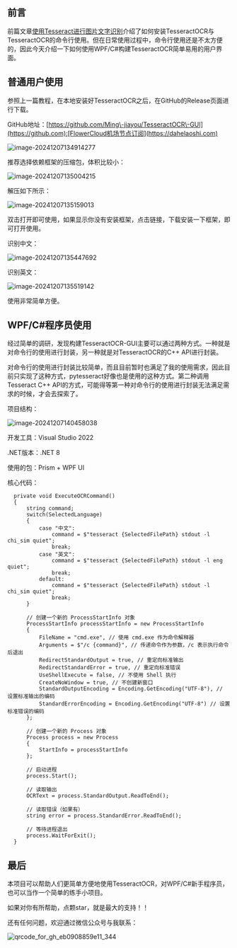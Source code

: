 
## 前言


前篇文章[使用Tesseract进行图片文字识别](https://github.com)介绍了如何安装TesseractOCR与TesseractOCR的命令行使用。但在日常使用过程中，命令行使用还是不太方便的，因此今天介绍一下如何使用WPF/C\#构建TesseractOCR简单易用的用户界面。


## 普通用户使用


参照上一篇教程，在本地安装好TesseractOCR之后，在GitHub的Release页面进行下载。


GitHub地址：[https://github.com/Ming\-jiayou/TesseractOCR\-GUI](https://github.com):[FlowerCloud机场节点订阅](https://dahelaoshi.com)


![image-20241207134914277](https://img2024.cnblogs.com/blog/3288240/202412/3288240-20241207143850475-1972864371.png)


推荐选择依赖框架的压缩包，体积比较小：


![image-20241207135004215](https://img2024.cnblogs.com/blog/3288240/202412/3288240-20241207143850393-608303976.png)


解压如下所示：


![image-20241207135159013](https://img2024.cnblogs.com/blog/3288240/202412/3288240-20241207143850322-172126432.png)


双击打开即可使用，如果显示你没有安装框架，点击链接，下载安装一下框架，即可打开使用。


识别中文：


![image-20241207135447692](https://img2024.cnblogs.com/blog/3288240/202412/3288240-20241207143850440-1227717175.png)


识别英文：


![image-20241207135519142](https://img2024.cnblogs.com/blog/3288240/202412/3288240-20241207143850418-1344739034.png)


使用非常简单方便。


## WPF/C\#程序员使用


经过简单的调研，发现构建TesseractOCR\-GUI主要可以通过两种方式。一种就是对命令行的使用进行封装，另一种就是对TesseractOCR的C\+\+ API进行封装。


对命令行的使用进行封装比较简单，而且目前暂时也满足了我的使用需求，因此目前只实现了这种方式，pytesseract好像也是使用的这种方式。第二种调用Tesseract C\+\+ API的方式，可能得等第一种对命令行的使用进行封装无法满足需求的时候，才会去探索了。


项目结构：


![image-20241207140458038](https://img2024.cnblogs.com/blog/3288240/202412/3288240-20241207143850369-1830982093.png)


开发工具：Visual Studio 2022


.NET版本：.NET 8


使用的包：Prism \+ WPF UI


核心代码：



```
  private void ExecuteOCRCommand()
  {
      string command;
      switch(SelectedLanguage)
      {
          case "中文":
              command = $"tesseract {SelectedFilePath} stdout -l chi_sim quiet";
              break;
          case "英文":
              command = $"tesseract {SelectedFilePath} stdout -l eng quiet";
              break;
          default:
              command = $"tesseract {SelectedFilePath} stdout -l chi_sim quiet";
              break;
      }  

      // 创建一个新的 ProcessStartInfo 对象
      ProcessStartInfo processStartInfo = new ProcessStartInfo
      {
          FileName = "cmd.exe", // 使用 cmd.exe 作为命令解释器
          Arguments = $"/c {command}", // 传递命令作为参数，/c 表示执行命令后退出
          RedirectStandardOutput = true, // 重定向标准输出
          RedirectStandardError = true, // 重定向标准错误
          UseShellExecute = false, // 不使用 Shell 执行
          CreateNoWindow = true, // 不创建新窗口
          StandardOutputEncoding = Encoding.GetEncoding("UTF-8"), // 设置标准输出的编码
          StandardErrorEncoding = Encoding.GetEncoding("UTF-8") // 设置标准错误的编码
      };

      // 创建一个新的 Process 对象
      Process process = new Process
      {
          StartInfo = processStartInfo
      };

      // 启动进程
      process.Start();

      // 读取输出
      OCRText = process.StandardOutput.ReadToEnd();

      // 读取错误（如果有）
      string error = process.StandardError.ReadToEnd();

      // 等待进程退出
      process.WaitForExit();
  }

```

## 最后


本项目可以帮助人们更简单方便地使用TesseractOCR，对WPF/C\#新手程序员，也可以当作一个简单的练手小项目。


如果对你有所帮助，点颗star，就是最大的支持！！


还有任何问题，欢迎通过微信公众号与我联系：


![qrcode_for_gh_eb0908859e11_344](https://img2024.cnblogs.com/blog/3288240/202412/3288240-20241207143850324-1290773998.jpg)


